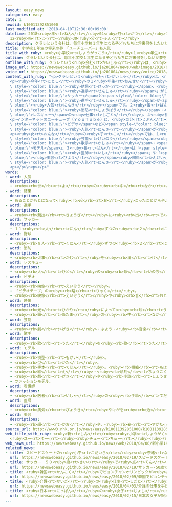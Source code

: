 ```yaml
---
layout: easy_news
categories: easy
cate: 1
newsid: k10011392851000
last_modified_at: '2018-04-10T12:30:00+09:00'
datetime: 2018<ruby>年<rt>ねん</rt></ruby>04<ruby>月<rt>がつ</rt></ruby>10<ruby>日<rt>にち</rt></ruby>
  12<ruby>時<rt>じ</rt></ruby>30<ruby>分<rt>ふん</rt></ruby>
description: クラレという会社は、毎年小学校１年生になる子どもたちに将来何をしたいか夢を聞いています。
title: 小学校１年生の将来の夢　「ユーチューバー」も人気
title_with_ruby: <ruby>小学校<rt>しょうがっこう</rt></ruby>１<ruby>年生<rt>ねんせい</rt></ruby>の<ruby>将来<rt>しょうらい</rt></ruby>の<ruby>夢<rt>ゆめ</rt></ruby>　「ユーチューバー」も<ruby>人気<rt>にんき</rt></ruby>
outline: クラレという会社は、毎年小学校１年生になる子どもたちに将来何をしたいか夢を聞いています。
outline_with_ruby: クラレという<ruby>会社<rt>かいしゃ</rt></ruby>は、<ruby>毎年<rt>まいとし</rt></ruby><ruby>小学校<rt>しょうがっこう</rt></ruby>１<ruby>年生<rt>ねんせい</rt></ruby>になる<ruby>子<rt>こ</rt></ruby>どもたちに<ruby>将来<rt>しょうらい</rt></ruby><ruby>何<rt>なに</rt></ruby>をしたいか<ruby>夢<rt>ゆめ</rt></ruby>を<ruby>聞<rt>き</rt></ruby>いています。
image_url: https://newswebeasy.github.io/ja201804/news/web/image/2018/04/06/K10011392851_1804061631_1804061635_01_02.jpg
voice_url: https://newswebeasy.github.io/ja201804/news/easy/voice/2018/04/10/k10011392851000.mp4
content_with_ruby: "<p>クラレという<ruby>会社<rt>かいしゃ</rt></ruby>は、<ruby>毎年<rt>まいとし</rt></ruby><ruby>小学校<rt>しょうがっこう</rt></ruby>１<ruby>年生<rt>ねんせい</rt></ruby>になる<ruby>子<rt>こ</rt></ruby>どもたちに<ruby>将来<rt>しょうらい</rt></ruby><ruby>何<rt>なに</rt></ruby>をしたいか<ruby>夢<rt>ゆめ</rt></ruby>を<ruby>聞<rt>き</rt></ruby>いています。</p>\n\
  <p><ruby>今年<rt>ことし</rt></ruby>の１<ruby>年生<rt>ねんせい</rt></ruby>４０００<ruby>人<rt>にん</rt></ruby>に<ruby>聞<rt>き</rt></ruby>いた<span\
  \ style=\"color: blue;\"><ruby>結果<rt>けっか</rt></ruby></span>、<ruby>男<rt>おとこ</rt></ruby>の<ruby>子<rt>こ</rt></ruby>では２０<ruby>年<rt>ねん</rt></ruby><ruby>続<rt>つづ</rt></ruby>けて「スポーツ<span\
  \ style=\"color: blue;\"><ruby>選手<rt>せんしゅ</rt></ruby></span>」が１<ruby>番<rt>ばん</rt></ruby>になりました。<span\
  \ style=\"color: blue;\">サッカー</span>と<span style=\"color: blue;\"><ruby>野球<rt>やきゅう</rt></ruby></span>の<span\
  \ style=\"color: blue;\"><ruby>選手<rt>せんしゅ</rt></ruby></span>が<span style=\"color:\
  \ blue;\"><ruby>人気<rt>にんき</rt></ruby></span>です。２<ruby>番<rt>ばん</rt></ruby>は「<ruby>警官<rt>けいかん</rt></ruby>」、３<ruby>番<rt>ばん</rt></ruby>は「<span\
  \ style=\"color: blue;\"><ruby>消防<rt>しょうぼう</rt></ruby></span>・<span style=\"color:\
  \ blue;\">レスキュー</span>の<ruby>仕事<rt>しごと</rt></ruby>」、４<ruby>番<rt>ばん</rt></ruby>は「<ruby>運転士<rt>うんてんし</rt></ruby>・<ruby>運転手<rt>うんてんしゅ</rt></ruby>」でした。</p>\n\
  <p>インターネットのユーチューブ（ＹｏｕＴｕｂｅ）に、<ruby>自分<rt>じぶん</rt></ruby>で<ruby>作<rt>つく</rt></ruby>った<span\
  \ style=\"color: blue;\">ビデオ</span>などの<span style=\"color: blue;\"><ruby>映像<rt>えいぞう</rt></ruby></span>を<ruby>出<rt>だ</rt></ruby>す「ユーチューバー」の<span\
  \ style=\"color: blue;\"><ruby>人気<rt>にんき</rt></ruby></span>が<ruby>高<rt>たか</rt></ruby>くなって、１５<ruby>番<rt>ばん</rt></ruby>になりました。２０<ruby>番<rt>ばん</rt></ruby><ruby>以内<rt>いない</rt></ruby>になったのは<ruby>初<rt>はじ</rt></ruby>めてです。</p>\n\
  <p><ruby>女<rt>おんな</rt></ruby>の<ruby>子<rt>こ</rt></ruby>では、１<ruby>番<rt>ばん</rt></ruby>は２０<ruby>年<rt>ねん</rt></ruby><ruby>続<rt>つづ</rt></ruby>けて「ケーキ<ruby>屋<rt>や</rt></ruby>・パン<ruby>屋<rt>や</rt></ruby>」、２<ruby>番<rt>ばん</rt></ruby>は「<span\
  \ style=\"color: blue;\"><ruby>芸能<rt>げいのう</rt></ruby></span><ruby>人<rt>じん</rt></ruby>・<span\
  \ style=\"color: blue;\"><ruby>歌手<rt>かしゅ</rt></ruby></span>・<span style=\"color:\
  \ blue;\">モデル</span>」、３<ruby>番<rt>ばん</rt></ruby>は「<span style=\"color: blue;\"><ruby>看護師<rt>かんごし</rt></ruby></span>」でした。「<span\
  \ style=\"color: blue;\"><ruby>医師<rt>いし</rt></ruby></span>」や「<span style=\"color:\
  \ blue;\"><ruby>美容<rt>びよう</rt></ruby></span><ruby>関係<rt>かんけい</rt></ruby>の<ruby>仕事<rt>しごと</rt></ruby>」も<span\
  \ style=\"color: blue;\"><ruby>人気<rt>にんき</rt></ruby></span>が<ruby>高<rt>たか</rt></ruby>くなってきています。</p>\n\
  <p></p>\n<p></p>"
words:
- word: 人気
  descriptions:
  - <ruby><rb>世</rb><rt>よ</rt></ruby>の<ruby><rb>中</rb><rt>なか</rt></ruby>の<ruby><rb>人</rb><rt>ひと</rt></ruby>たちのよい<ruby><rb>評判</rb><rt>ひょうばん</rt></ruby>。
- word: 結果
  descriptions:
  - あることがもとになって<ruby><rb>起</rb><rt>お</rt></ruby>こったことがらやようす。
- word: 選手
  descriptions:
  - <ruby><rb>競技</rb><rt>きょうぎ</rt></ruby>に<ruby><rb>出</rb><rt>で</rt></ruby>るために<ruby><rb>選</rb><rt>えら</rt></ruby>ばれた<ruby><rb>人</rb><rt>ひと</rt></ruby>。
- word: サッカー
  descriptions:
  - １１<ruby><rb>人</rb><rt>にん</rt></ruby>ずつの<ruby><rb>２</rb><rt>に</rt></ruby>チームが、<ruby><rb>手</rb><rt>て</rt></ruby>を<ruby><rb>使</rb><rt>つか</rt></ruby>わずに、ボールを<ruby><rb>相手</rb><rt>あいて</rt></ruby>のゴールにけりこんで<ruby><rb>得点</rb><rt>とくてん</rt></ruby>をきそう<ruby><rb>競技</rb><rt>きょうぎ</rt></ruby>。フットボール。
- word: 野球
  descriptions:
  - <ruby><rb>９人</rb><rt>くにん</rt></ruby>ずつの<ruby><rb>２</rb><rt>に</rt></ruby>チームが、たがいにバットでボールを<ruby><rb>打</rb><rt>う</rt></ruby>ってせめ<ruby><rb>合</rb><rt>あ</rt></ruby>い、<ruby><rb>点</rb><rt>てん</rt></ruby>を<ruby><rb>争</rb><rt>あらそ</rt></ruby>う<ruby><rb>競技</rb><rt>きょうぎ</rt></ruby>。ベースボール。
- word: 消防
  descriptions:
  - <ruby><rb>火事</rb><rt>かじ</rt></ruby>を<ruby><rb>消</rb><rt>け</rt></ruby>したり、<ruby><rb>火災</rb><rt>かさい</rt></ruby>を<ruby><rb>防</rb><rt>ふせ</rt></ruby>いだりすること。
- word: レスキュー
  descriptions:
  - <ruby><rb>人</rb><rt>ひと</rt></ruby>の<ruby><rb>命</rb><rt>いのち</rt></ruby>を<ruby><rb>救助</rb><rt>きゅうじょ</rt></ruby>すること。
- word: ビデオ
  descriptions:
  - <ruby><rb>映像</rb><rt>えいぞう</rt></ruby>。
  - 「ビデオテープ」の<ruby><rb>略</rb><rt>りゃく</rt></ruby>。
  - <ruby><rb>映像</rb><rt>えいぞう</rt></ruby>や<ruby><rb>音</rb><rt>おと</rt></ruby>を、<ruby><rb>磁気</rb><rt>じき</rt></ruby>テープに<ruby><rb>記録</rb><rt>きろく</rt></ruby>したり<ruby><rb>再生</rb><rt>さいせい</rt></ruby>したりする<ruby><rb>装置</rb><rt>そうち</rt></ruby>。
- word: 映像
  descriptions:
  - <ruby><rb>光</rb><rt>ひかり</rt></ruby>によって<ruby><rb>映</rb><rt>うつ</rt></ruby>し<ruby><rb>出</rb><rt>だ</rt></ruby>された、<ruby><rb>物</rb><rt>もの</rt></ruby>の<ruby><rb>姿</rb><rt>すがた</rt></ruby>。
  - <ruby><rb>頭</rb><rt>あたま</rt></ruby>の<ruby><rb>中</rb><rt>なか</rt></ruby>にうかんだ<ruby><rb>物</rb><rt>もの</rt></ruby>の<ruby><rb>形</rb><rt>かたち</rt></ruby>やようす。イメージ。
- word: 芸能
  descriptions:
  - <ruby><rb>劇</rb><rt>げき</rt></ruby>・ぶよう・<ruby><rb>音楽</rb><rt>おんがく</rt></ruby>などをまとめていうことば。
- word: 歌手
  descriptions:
  - <ruby><rb>歌</rb><rt>うた</rt></ruby>を<ruby><rb>歌</rb><rt>うた</rt></ruby>うことを<ruby><rb>仕事</rb><rt>しごと</rt></ruby>にしている<ruby><rb>人</rb><rt>ひと</rt></ruby>。
- word: モデル
  descriptions:
  - <ruby><rb>模型</rb><rt>もけい</rt></ruby>。
  - <ruby><rb>型</rb><rt>かた</rt></ruby>。
  - <ruby><rb>手本</rb><rt>てほん</rt></ruby>。<ruby><rb>模範</rb><rt>もはん</rt></ruby>。
  - <ruby><rb>絵</rb><rt>え</rt></ruby>・<ruby><rb>彫刻</rb><rt>ちょうこく</rt></ruby>・<ruby><rb>写真</rb><rt>しゃしん</rt></ruby>などの<ruby><rb>題材</rb><rt>だいざい</rt></ruby>になる<ruby><rb>人</rb><rt>ひと</rt></ruby>。
  - <ruby><rb>劇</rb><rt>げき</rt></ruby>や<ruby><rb>小説</rb><rt>しょうせつ</rt></ruby>などのもとになった、<ruby><rb>実際</rb><rt>じっさい</rt></ruby>の<ruby><rb>事件</rb><rt>じけん</rt></ruby>や<ruby><rb>人</rb><rt>ひと</rt></ruby>。
  - ファッションモデル。
- word: 看護師
  descriptions:
  - <ruby><rb>医者</rb><rt>いしゃ</rt></ruby>の<ruby><rb>手助</rb><rt>てだす</rt></ruby>けや、<ruby><rb>病人</rb><rt>びょうにん</rt></ruby>の<ruby><rb>世話</rb><rt>せわ</rt></ruby>を<ruby><rb>仕事</rb><rt>しごと</rt></ruby>にしている<ruby><rb>人</rb><rt>ひと</rt></ruby>。
- word: 医師
  descriptions:
  - <ruby><rb>病気</rb><rt>びょうき</rt></ruby>やけがを<ruby><rb>治</rb><rt>なお</rt></ruby>すことを<ruby><rb>職業</rb><rt>しょくぎょう</rt></ruby>とする<ruby><rb>人</rb><rt>ひと</rt></ruby>。<ruby><rb>医者</rb><rt>いしゃ</rt></ruby>。
- word: 美容
  descriptions:
  - <ruby><rb>顔</rb><rt>かお</rt></ruby>や、<ruby><rb>姿</rb><rt>すがた</rt></ruby>を<ruby><rb>美</rb><rt>うつく</rt></ruby>しくすること。
source_url: http://www3.nhk.or.jp/news/easy/k10011392851000/k10011392851000.html
web_title_with_ruby: <ruby>新<rt>しん</rt></ruby><ruby>小学<rt>しょうがく</rt></ruby>１<ruby>年生<rt>ねんせい</rt></ruby>の<ruby>将来<rt>しょうらい</rt></ruby>の<ruby>夢<rt>ゆめ</rt></ruby>
  <ruby>ユー<rt>ゆー</rt></ruby><ruby>チュー<rt>ちゅー</rt></ruby><ruby>バー<rt>ばー</rt></ruby>の<ruby>人気<rt>にんき</rt></ruby><ruby>上<rt>あ</rt></ruby>がる
web_news_url: https://newswebeasy.github.io/news/web/2018/04/06/新小学1年生の将来の夢-ユーチューバーの人気上がる
related_news:
- title: スピードスケートの<ruby>小平<rt>こだいら</rt></ruby><ruby>奈緒<rt>なお</rt></ruby><ruby>選手<rt>せんしゅ</rt></ruby>が<ruby>金<rt>きん</rt></ruby>メダルを<ruby>取<rt>と</rt></ruby>る
  url: https://newswebeasy.github.io/news/easy/2018/02/19/スピードスケートの小平奈緒選手が金メダルを取る
- title: サッカー　５０<ruby>歳<rt>さい</rt></ruby>で<ruby>点<rt>てん</rt></ruby>を<ruby>入<rt>い</rt></ruby>れた<ruby>三浦<rt>みうら</rt></ruby><ruby>選手<rt>せんしゅ</rt></ruby>がギネス<ruby>世界記録<rt>せかいきろく</rt></ruby>
  url: https://newswebeasy.github.io/news/easy/2018/02/19/サッカー-50歳で点を入れた三浦選手がギネス世界記録
- title: <ruby>韓国<rt>かんこく</rt></ruby>でピョンチャンオリンピックが<ruby>始<rt>はじ</rt></ruby>まる
  url: https://newswebeasy.github.io/news/easy/2018/02/09/韓国でピョンチャンオリンピックが始まる
- title: <ruby>介護<rt>かいご</rt></ruby>の<ruby>仕事<rt>しごと</rt></ruby>を<ruby>手伝<rt>てつだ</rt></ruby>うロボットを<ruby>作<rt>つく</rt></ruby>ろう
  url: https://newswebeasy.github.io/news/easy/2018/04/03/介護の仕事を手伝うロボットを作ろう
- title: <ruby>日本<rt>にっぽん</rt></ruby>の<ruby>女子<rt>じょし</rt></ruby>が<ruby>銀<rt>ぎん</rt></ruby>と<ruby>銅<rt>どう</rt></ruby>メダル　スピードスケート１０００m
  url: https://newswebeasy.github.io/news/easy/2018/02/15/日本の女子が銀と銅メダル-スピードスケート1000m
...
```

